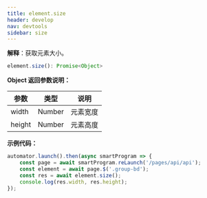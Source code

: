 ```yaml
---
title: element.size
header: develop
nav: devtools
sidebar: size
---
```


**解释**：获取元素大小。

```ts
element.size(): Promise<Object>
```

**Object 返回参数说明：**

|参数 |类型 |说明|
|---- | ---- |----|
|width| Number  |元素宽度|
|height| Number  |元素高度|

**示例代码：**

```js
automator.launch().then(async smartProgram => {
    const page = await smartProgram.reLaunch('/pages/api/api');
    const element = await page.$('.group-bd');
    const res = await element.size();
    console.log(res.width, res.height);
});
```

